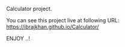 Calculator project.

You can see this project live at following URL: https://ibrajkhan.github.io/Calculator/

ENJOY ..!